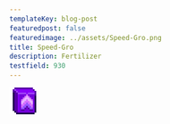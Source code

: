 ```yaml
---
templateKey: blog-post
featuredpost: false
featuredimage: ../assets/Speed-Gro.png
title: Speed-Gro
description: Fertilizer
testfield: 930
---
```

![Speed-Gro](../assets/Speed-Gro.png)